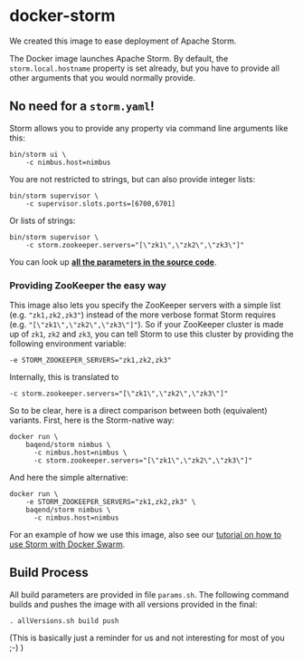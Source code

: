 # docker-storm

We created this image to ease deployment of Apache Storm. 


The Docker image launches Apache Storm. By default, the `storm.local.hostname` property is set already, but you have to provide all other arguments that you would normally provide.

## No need for a `storm.yaml`!

Storm allows you to provide any property via command line arguments like this:

	bin/storm ui \
        -c nimbus.host=nimbus
You are not restricted to strings, but can also provide integer lists:

	bin/storm supervisor \
        -c supervisor.slots.ports=[6700,6701]
Or lists of strings:

	bin/storm supervisor \
        -c storm.zookeeper.servers="[\"zk1\",\"zk2\",\"zk3\"]"

You can look up [**all the parameters in the source code**](https://github.com/apache/storm/blob/0.9.3-branch/storm-core/src/jvm/backtype/storm/Config.java).


### Providing ZooKeeper the easy way

This image also lets you specify the ZooKeeper servers with a simple list (e.g. `"zk1,zk2,zk3"`) instead of the more verbose format Storm requires (e.g. `"[\"zk1\",\"zk2\",\"zk3\"]"`). 
So if your ZooKeeper cluster is made up of `zk1`, `zk2` and `zk3`, you can tell Storm to use this cluster by providing the following environment variable:

	-e STORM_ZOOKEEPER_SERVERS="zk1,zk2,zk3"

Internally, this is translated to 

	-c storm.zookeeper.servers="[\"zk1\",\"zk2\",\"zk3\"]"

So to be clear, here is a direct comparison between both (equivalent) variants. First, here is the Storm-native way:  

	docker run \
	    baqend/storm nimbus \
	      -c nimbus.host=nimbus \
          -c storm.zookeeper.servers="[\"zk1\",\"zk2\",\"zk3\"]"

And here the simple alternative:

	docker run \
	    -e STORM_ZOOKEEPER_SERVERS="zk1,zk2,zk3" \
	    baqend/storm nimbus \
	      -c nimbus.host=nimbus



For an example of how we use this image, also see our [tutorial on how to use Storm with Docker Swarm](https://github.com/Baqend/tutorial-swarm-storm).

## Build Process

All build parameters are provided in file `params.sh`. The following command builds and pushes the image with all versions provided in the final: 

	. allVersions.sh build push 
(This is basically just a reminder for us and not interesting for most of you ;-) )